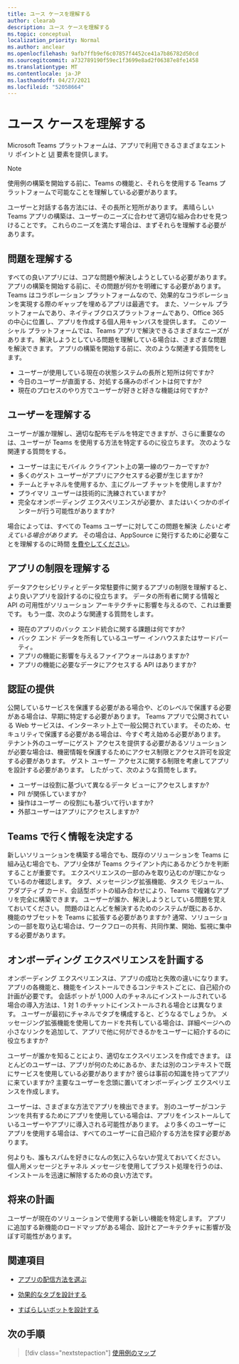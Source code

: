 ```yaml
---
title: ユース ケースを理解する
author: clearab
description: ユース ケースを理解する
ms.topic: conceptual
localization_priority: Normal
ms.author: anclear
ms.openlocfilehash: 9afb7ffb9ef6c07857f4452ce41a7b86782d50cd
ms.sourcegitcommit: a732789190f59ec1f3699e8ad2f06387e8fe1458
ms.translationtype: MT
ms.contentlocale: ja-JP
ms.lasthandoff: 04/27/2021
ms.locfileid: "52058664"
---
```

# <a name="understand-your-use-cases"></a>ユース ケースを理解する

Microsoft Teams プラットフォームは、アプリで利用できるさまざまなエントリ ポイントと [UI](../../concepts/extensibility-points.md) 要素を提供します。
> [!NOTE]
> 使用例の構築を開始する前に、Teams の機能と、それらを使用する Teams プラットフォームで可能なことを理解している必要があります。

ユーザーと対話する各方法には、その長所と短所があります。 素晴らしい Teams アプリの構築は、ユーザーのニーズに合わせて適切な組み合わせを見つけることです。 これらのニーズを満たす場合は、まずそれらを理解する必要があります。

## <a name="understand-the-problem"></a>問題を理解する

すべての良いアプリには、コアな問題や解決しようとしている必要があります。 アプリの構築を開始する前に、その問題が何かを明確にする必要があります。 Teams はコラボレーション プラットフォームなので、効果的なコラボレーションを実現する際のギャップを埋めるアプリは最適です。 また、ソーシャル プラットフォームであり、ネイティブクロスプラットフォームであり、Office 365 の中心に位置し、アプリを作成する個人用キャンバスを提供します。 このソーシャル プラットフォームでは、Teams アプリで解決できるさまざまなニーズがあります。 解決しようとしている問題を理解している場合は、さまざまな問題を解決できます。 アプリの構築を開始する前に、次のような関連する質問をします。

* ユーザーが使用している現在の状態システムの長所と短所は何ですか?
* 今日のユーザーが直面する、対処する痛みのポイントは何ですか?
* 現在のプロセスのやり方でユーザーが好きと好きな機能は何ですか?

## <a name="understand-your-user"></a>ユーザーを理解する

ユーザーが誰か理解し、適切な配布モデルを特定できますが、さらに重要なのは、ユーザーが Teams を使用する方法を特定するのに役立ちます。 次のような関連する質問をする。

* ユーザーは主にモバイル クライアント上の第一線のワーカーですか?
* 多くのゲスト ユーザーがアプリにアクセスする必要が生じますか?
* チームとチャネルを使用するか、主にグループ チャットを使用しますか?
* プライマリ ユーザーは技術的に洗練されていますか?
* 完全なオンボーディング エクスペリエンスが必要か、またはいくつかのポインターが行う可能性がありますか?

場合によっては、すべての Teams ユーザーに対してこの問題を解決 *したいと考えている場合があります。* その場合は、AppSource に発行するために必要なことを理解するのに時間 [を費やしてください](~/concepts/deploy-and-publish/appsource/prepare/submission-checklist.md)。

## <a name="understand-the-limitations-of-the-app"></a>アプリの制限を理解する

データアクセシビリティとデータ常駐要件に関するアプリの制限を理解すると、より良いアプリを設計するのに役立ちます。 データの所有者に関する情報と API の可用性がソリューション アーキテクチャに影響を与えるので、これは重要です。 もう一度、次のような関連する質問をします。

* 現在のアプリのバック エンド統合に関する課題は何ですか?
* バック エンド データを所有しているユーザー インハウスまたはサードパーティ。
* アプリの機能に影響を与えるファイアウォールはありますか?
* アプリの機能に必要なデータにアクセスする API はありますか? 

## <a name="provide-authentication"></a>認証の提供

公開しているサービスを保護する必要がある場合や、どのレベルで保護する必要がある場合は、早期に特定する必要があります。 Teams アプリで公開されている Web サービスは、インターネット上で一般公開されています。 そのため、セキュリティで保護する必要がある場合は、今すぐ考え始める必要があります。 テナント外のユーザーにゲスト アクセスを提供する必要があるソリューションが必要な場合は、機密情報を保護するためにアクセス制限とアクセス許可を設定する必要があります。 ゲスト ユーザー アクセスに関する制限を考慮してアプリを設計する必要があります。 したがって、次のような質問をします。 

* ユーザーは役割に基づいて異なるデータ ビューにアクセスしますか?
* PII が関係していますか?
* 操作はユーザー の役割にも基づいて行いますか?
* 外部ユーザーはアプリにアクセスしますか?

## <a name="decide-what-goes-in-teams"></a>Teams で行く情報を決定する

新しいソリューションを構築する場合でも、既存のソリューションを Teams に組み込む場合でも、アプリ全体が Teams クライアント内にあるかどうかを判断することが重要です。 エクスペリエンスの一部のみを取り込むのが理にかなっているのか確認します。 タブ、メッセージング拡張機能、タスク モジュール、アダプティブ カード、会話型ボットの組み合わせにより、Teams で複雑なアプリを完全に構築できます。
ユーザーが誰か、解決しようとしている問題を覚えておいてください。 問題のほとんどを解決するためのシステムが既にあるか、機能のサブセットを Teams に拡張する必要がありますか? 通常、ソリューションの一部を取り込む場合は、ワークフローの共有、共同作業、開始、監視に集中する必要があります。

## <a name="plan-the-onboarding-experience"></a>オンボーディング エクスペリエンスを計画する

オンボーディング エクスペリエンスは、アプリの成功と失敗の違いになります。 アプリの各機能と、機能をインストールできるコンテキストごとに、自己紹介の計画が必要です。 会話ボットが 1,000 人のチャネルにインストールされている場合の導入方法は、1 対 1 のチャットにインストールされる場合とは異なります。 ユーザーが最初にチャネルでタブを構成すると、どうなるでしょうか。 メッセージング拡張機能を使用してカードを共有している場合は、詳細ページへの小さなリンクを追加して、アプリで他に何ができるかをユーザーに紹介するのに役立ちますか?

ユーザーが誰かを知ることにより、適切なエクスペリエンスを作成できます。 ほとんどのユーザーは、アプリが何のためにあるか、または別のコンテキストで既にサービスを使用している必要がありますか? 彼らは事前の知識を持ってアプリに来ていますか? 主要なユーザーを念頭に置いてオンボーディング エクスペリエンスを作成します。

ユーザーは、さまざまな方法でアプリを検出できます。 別のユーザーがコンテンツを共有するためにアプリを使用している場合は、アプリをインストールしているユーザーやアプリに導入される可能性があります。 より多くのユーザーにアプリを使用する場合は、すべてのユーザーに自己紹介する方法を探す必要があります。

何よりも、誰もスパムを好きになんの気に入らないか覚えておいてください。 個人用メッセージとチャネル メッセージを使用してブラスト処理を行うのは、インストールを迅速に解除するための良い方法です。

## <a name="plan-for-the-future"></a>将来の計画

ユーザーが現在のソリューションで使用する新しい機能を特定します。 アプリに追加する新機能のロードマップがある場合、設計とアーキテクチャに影響が及ぼす可能性があります。

## <a name="see-also"></a>関連項目

- [アプリの配信方法を選ぶ](../deploy-and-publish/overview.md)

- [効果的なタブを設計する](../../tabs/design/tabs.md)

- [すばらしいボットを設計する](../../bots/design/bots.md)

## <a name="next-step"></a>次の手順

> [!div class="nextstepaction"]
> [使用例のマップ](../../concepts/design/map-use-cases.md)

